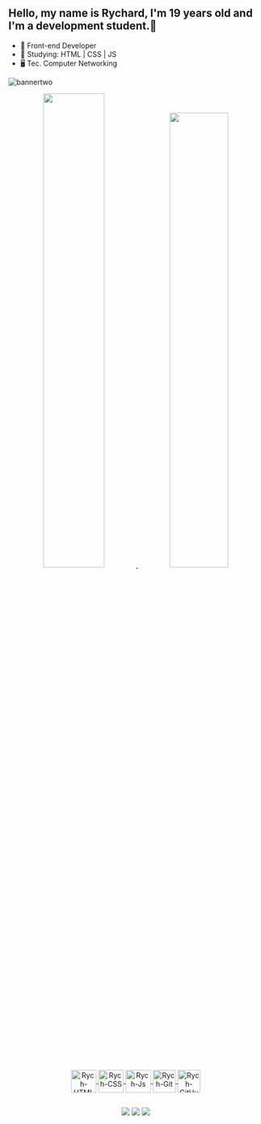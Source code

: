 ## Hello, my name is Rychard, I'm 19 years old and I'm a development student.👋


- 🔭 Front-end Developer
- 🌱 Studying: HTML | CSS | JS
- 🖥 Tec. Computer Networking

![bannertwo](https://user-images.githubusercontent.com/106812762/209670359-c19c57ab-0e0d-49d0-96b6-e2e352d17734.png)

<div align="center">
  <a href="https://github.com/rychardbarros">
  <img width="49%" src="https://github-readme-stats.vercel.app/api?username=RychardBarros&show_icons=true&theme=radical&include_all_commits=true&count_private=true"/>
  <img width="48%" src="https://github-readme-stats.vercel.app/api/top-langs/?username=RychardBarros&layout=compact&langs_count=7&theme=radical"/>
</div>
  <div align="center"><br>
  <img align="center" alt="Rych-HTML" height="45" width="50" src="https://cdn.jsdelivr.net/gh/devicons/devicon/icons/html5/html5-original.svg">
  <img align="center" alt="Rych-CSS" height="45" width="50" src="https://cdn.jsdelivr.net/gh/devicons/devicon/icons/css3/css3-original.svg">
  <img align="center" alt="Rych-Js" height="45" width="50" src="https://cdn.jsdelivr.net/gh/devicons/devicon/icons/javascript/javascript-original.svg">
  <img align="center" alt="Rych-Git" height="45" width="45" src="https://cdn.jsdelivr.net/gh/devicons/devicon/icons/git/git-original.svg">
  <img align="center" alt="Rych-GitHub" height="45" width="45" src="https://cdn.jsdelivr.net/gh/devicons/devicon/icons/github/github-original.svg">
 </div>
  
  ##
  
  <div align="center">
  <a href="https://www.instagram.com/_rychardx_/" target="_blank"><img src="https://img.shields.io/badge/-Instagram-%23E4405F?style=for-the-badge&logo=instagram&logoColor=white" target="_blank"></a> 
  <a href = "mailto:rychard.barros.dev@gmail.com"><img src="https://img.shields.io/badge/-Gmail-%23333?style=for-the-badge&logo=gmail&logoColor=white" target="_blank"></a>
  <a href="https://www.linkedin.com/in/rychard-barros-3846431b7/" target="_blank"><img src="https://img.shields.io/badge/-LinkedIn-%230077B5?style=for-the-badge&logo=linkedin&logoColor=white" target="_blank"></a>
 
  </div> 
  
